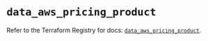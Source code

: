 # `data_aws_pricing_product`

Refer to the Terraform Registry for docs: [`data_aws_pricing_product`](https://registry.terraform.io/providers/hashicorp/aws/6.13.0/docs/data-sources/pricing_product).
